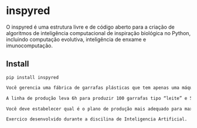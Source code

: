 # inspyred

O inspyred é uma estrutura livre e de código aberto para a criação de algoritmos de inteligência computacional de inspiração biológica no Python, incluindo computação evolutiva, inteligência de enxame e imunocomputação.

## Install
    pip install inspyred
    
```sh
Você gerencia uma fábrica de garrafas plásticas que tem apenas uma máquina extrusora. Esta máquina pode funcionar até 60h por semana, isto é, 6 dias por semana com jornada de 10h por dia. A máquina é capaz de produzir dois tipos de garrafas plásticas tipo “leite” e tipo “suco”. Toda a produção semanal de garrafas plásticas é armazenada temporariamente num depósito. No domingo toda a produção é despachada para os compradores e o depósito é esvaziado completamente.

A linha de produção leva 6h para produzir 100 garrafas tipo “leite” e 5h para produzir 100 garrafas tipo “suco”. Cada garrafa tipo leite ocupa 10 unidades cúbicas de espaço no depósito, enquanto que a garrafa tipo suco ocupa 20 unidades cúbicos. O depósito tem a capacidade máxima de 15.000 unidades cúbicas.

Você deve estabelecer qual é o plano de produção mais adequado para maximizar o lucro total da empresa, isto é, quantas garrafas tipo “leite” e quantas tipo “suco” devem ser produzidas semanalmente.

Exercico desenvolvido durante a discilina de Inteligencia Artificial.

```